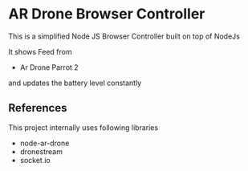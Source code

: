 AR Drone Browser Controller
==========================

This is a simplified Node JS Browser Controller built on top of NodeJs

It shows Feed from
 * Ar Drone Parrot 2

and updates the battery level constantly

References
------------
This project internally uses following libraries
 * node-ar-drone
 * dronestream
 * socket.io

